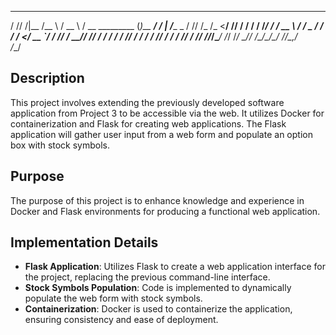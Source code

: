 
   __ __ ________   ____     ____               _           __     _____      
  / // /|__  /__ \ / __ \   / __ \_________    (_)__  _____/ /_   |__  /____ _
 / // /_ /_ <__/ // / / /  / /_/ / ___/ __ \  / / _ \/ ___/ __/    /_ </ __ `/
/__  __/__/ / __// /_/ /  / ____/ /  / /_/ / / /  __/ /__/ /_    ___/ / /_/ / 
  /_/ /____/____/\____/  /_/   /_/   \____/_/ /\___/\___/\__/   /____/\__,_/  
                                         /___/                                


## Description
This project involves extending the previously developed software application from Project 3 to be accessible via the web. It utilizes Docker for containerization and Flask for creating web applications. The Flask application will gather user input from a web form and populate an option box with stock symbols.

## Purpose
The purpose of this project is to enhance knowledge and experience in Docker and Flask environments for producing a functional web application.

## Implementation Details
- **Flask Application**: Utilizes Flask to create a web application interface for the project, replacing the previous command-line interface.
- **Stock Symbols Population**: Code is implemented to dynamically populate the web form with stock symbols.
- **Containerization**: Docker is used to containerize the application, ensuring consistency and ease of deployment.